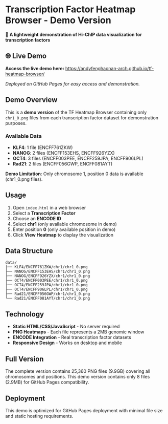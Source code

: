 # Transcription Factor Heatmap Browser - Demo Version

🧬 **A lightweight demonstration of Hi-ChIP data visualization for transcription factors**

## 🌐 Live Demo

**Access the live demo here:** https://andyfenghaonan-arch.github.io/tf-heatmap-browser/

*Deployed on GitHub Pages for easy access and demonstration.*

## Demo Overview

This is a **demo version** of the TF Heatmap Browser containing only `chr1_0.png` files from each transcription factor dataset for demonstration purposes.

### Available Data
- **KLF4**: 1 file (ENCFF761ZKW)
- **NANOG**: 2 files (ENCFF153EHS, ENCFF926YZX) 
- **OCT4**: 3 files (ENCFF003PEE, ENCFF259JPA, ENCFF906LPL)
- **Rad21**: 2 files (ENCFF056GWP, ENCFF081AYT)

**Demo Limitation**: Only chromosome 1, position 0 data is available (chr1_0.png files).

## Usage

1. Open `index.html` in a web browser
2. Select a **Transcription Factor**
3. Choose an **ENCODE ID** 
4. Select **chr1** (only available chromosome in demo)
5. Enter position **0** (only available position in demo)
6. Click **View Heatmap** to display the visualization

## Data Structure

```
data/
├── KLF4/ENCFF761ZKW/chr1/chr1_0.png
├── NANOG/ENCFF153EHS/chr1/chr1_0.png
├── NANOG/ENCFF926YZX/chr1/chr1_0.png
├── OCT4/ENCFF003PEE/chr1/chr1_0.png
├── OCT4/ENCFF259JPA/chr1/chr1_0.png
├── OCT4/ENCFF906LPL/chr1/chr1_0.png
├── Rad21/ENCFF056GWP/chr1/chr1_0.png
└── Rad21/ENCFF081AYT/chr1/chr1_0.png
```

## Technology

- **Static HTML/CSS/JavaScript** - No server required
- **PNG Heatmaps** - Each file represents a 2MB genomic window
- **ENCODE Integration** - Real transcription factor datasets
- **Responsive Design** - Works on desktop and mobile

## Full Version

The complete version contains 25,360 PNG files (9.9GB) covering all chromosomes and positions. This demo version contains only 8 files (2.9MB) for GitHub Pages compatibility.

## Deployment

This demo is optimized for GitHub Pages deployment with minimal file size and static hosting requirements.